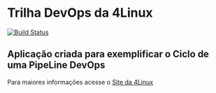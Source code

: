 # Trilha DevOps da 4Linux

<!-- Altere a Flag abaixo com sua URL do Travis -->
[![Build Status](https://travis-ci.org/ViniciusFigueiredo/DevOpsLab-HelloWorld.svg?branch=master)](https://travis-ci.org/ViniciusFigueiredo/DevOpsLab-HelloWorld)
## Aplicação criada para exemplificar o Ciclo de uma PipeLine DevOps


Para maiores informações acesse o [Site da 4Linux](https://www.4linux.com.br/cursos/devops)
